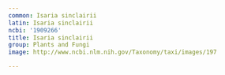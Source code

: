 ```yaml
---
common: Isaria sinclairii
latin: Isaria sinclairii
ncbi: '1909266'
title: Isaria sinclairii
group: Plants and Fungi
image: http://www.ncbi.nlm.nih.gov/Taxonomy/taxi/images/197

---
```

